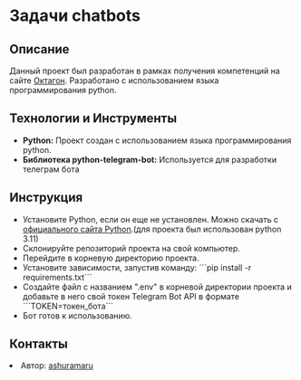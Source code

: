 <body>
    <h1>Задачи chatbots</h1>
    <h2>Описание</h2>
    <p>Данный проект был разработан в рамках получения компетенций на сайте <a href="https://students.forus.ru/">Октагон</a>. Разработано с использованием языка программирования python.</p>
      <h2>Технологии и Инструменты</h2>
    <ul>
        <li><strong>Python:</strong> Проект создан с использованием языка программирования python.</li>
        <li><strong>Библиотека python-telegram-bot:</strong> Используется для разработки телеграм бота</li>
    </ul>
      <h2>Инструкция</h2>
    <ul>
        <li>Установите Python, если он еще не установлен. Можно скачать с <a href="https://www.python.org/downloads/">официального сайта Python</a>.(для проекта был использован python 3.11)</li>
        <li>Склонируйте репозиторий проекта на свой компьютер.</li>
        <li>Перейдите в корневую директорию проекта.</li>
        <li>Установите зависимости, запустив команду:
            ```pip install -r requirements.txt```
        </li>
        <li>Создайте файл с названием ".env" в корневой директории проекта и добавьте в него свой токен Telegram Bot API в формате 
            ```TOKEN=токен_бота```</li>
        <li>Бот готов к использованию.</li>
    </ul>
    <h2>Контакты</h2>
    <li>Автор: <a href="https://github.com/Ashurumaru/">ashuramaru</a></li>
</body>
